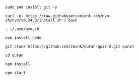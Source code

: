 `sudo yum install git -y`

`curl -o- https://raw.githubusercontent.com/nvm-sh/nvm/v0.34.0/install.sh | bash`

`. ~/.nvm/nvm.sh`

`nvm install node`

`git clone https://github.com/zmunk/quran-quiz-2.git quran`

`cd quran`

`npm install`

`npm start`
